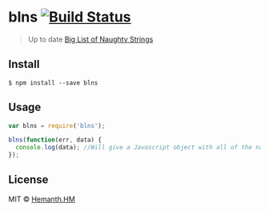 # blns [![Build Status](https://travis-ci.org/hemanth/blns.svg?branch=master)](https://travis-ci.org/hemanth/blns)

> Up to date [Big List of Naughty Strings](https://github.com/minimaxir/big-list-of-naughty-strings)


## Install

```
$ npm install --save blns
```


## Usage

```js
var blns = require('blns');

blns(function(err, data) {
  console.log(data); //Will give a Javascript object with all of the naughty strings.
});
```

## License

MIT © [Hemanth.HM](http://h3manth.com)
